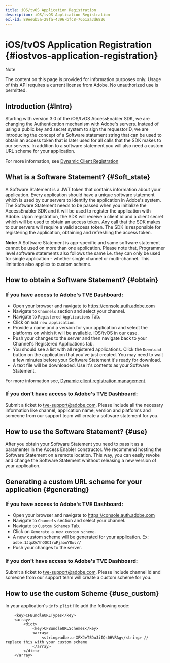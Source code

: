 ```yaml
---
title: iOS/tvOS Application Registration
description: iOS/tvOS Application Registration
exl-id: 89ee6b5a-29fa-4396-bfc8-7651aa3d6826
---
```

# iOS/tvOS Application Registration {#iostvos-application-registration}

>[!NOTE]
>
>The content on this page is provided for information purposes only. Usage of this API requires a current license from Adobe. No unauthorized use is permitted.

## Introduction {#Intro}

Starting with version 3.0 of the iOS/tvOS AccessEnabler SDK, we are changing the Authentication mechanism with Adobe's servers. Instead of using a public key and secret system to sign the requestorID, we are introducing the concept of a Software statement string that can be used to obtain an access token that is later used for all calls that the SDK makes to our servers. In addition to a software statement you will also need a custom URL scheme for your application.

For more information, see [Dynamic Client Registration](/help/authentication/dynamic-client-registration.md)

## What is a Software Statement? {#Soft_state}

A Software Statement is a JWT token that contains information about your application. Every application should have a unique software statement which is used by our servers to identify the application in Adobe's system. The Software Statement needs to be passed when you initialize the AccessEnabler SDK and it will be used to register the application with Adobe. Upon registration, the SDK will receive a client id and a client secret which will be used to obtain an access token. Any call that the SDK makes to our servers will require a valid access token. The SDK is responsible for registering the application, obtaining and refreshing the access token.

**Note:** A Software Statement is app-specific and same software statement cannot be used on more than one application. Please note that, Programmer level software statements also follows the same i.e. they can only be used for single application - whether single channel or multi-channel. This limitation also applies to custom scheme.

## How to obtain a Software Statement? {#obtain}

### If you have access to Adobe's TVE Dashboard:

- Open your browser and navigate to <https://console.auth.adobe.com>
- Navigate to `Channels` section and select your channel.
- Navigate to `Registered Applications` Tab.
- Click on `Add new application`.
- Provide a name and a version for your application and select the   platforms on which it will be available. iOS/tvOS in our case.
- Push your changes to the server and then navigate back to your Channel's Registered Applications tab.
- You should see a list with all registered applications. Click the   `Download` button on the application that you've just created. You may need to wait a few minutes before your Software Statement it's ready for download.
- A text file will be downloaded. Use it's contents as your Software Statement.

For more information see, [Dynamic client registration management](/help/authentication/dynamic-client-registration-management.md).

### If you don't have access to Adobe's TVE Dashboard:

Submit a ticket to <tve-support@adobe.com>. Please include all the necesary information like channel, application name, version and platforms and someone from our support team will create a software statement for you.

## How to use the Software Statement? {#use}

After you obtain your Software Statement you need to pass it as a paramenter in the Access Enabler constructor. We recommend hosting the Software Statement on a remote location. This way, you can easily revoke and change the Software Statement whithout releasing a new version of your application.

## Generating a custom URL scheme for your application {#generating}

### If you have access to Adobe's TVE Dashboard:

- Open your browser and navigate to <https://console.auth.adobe.com>
- Navigate to `Channels` section and select your channel.
- Navigate to `Custom Schemes` Tab.
- Click on `Generate a new custom scheme`.
- A new custom scheme will be generated for your application. Ex: `adbe.1JqxQsYhQOCIrwPjaooY8w://`
- Push your changes to the server.

### If you don't have access to Adobe's TVE Dashboard:

Submit a ticket to <tve-support@adobe.com>. Please include channel id and someone from our support team will create a custom scheme for you.

## How to use the custom Scheme {#use_custom}

In your application's `info.plist` file add the following code:

```plist
    <key>CFBundleURLTypes</key>
    <array>
        <dict>
            <key>CFBundleURLSchemes</key>
            <array>
                <string>adbe.u-XFXJeTSDuJiIQs0HVRAg</string> // replace this with your custom scheme
            </array>
        </dict>
    </array>
```

